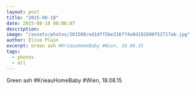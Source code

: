 ```yaml
---
layout: post
title: "2015-08-18"
date: 2015-08-18 08:06:07
description: 
image: "/assets/photos/201508/ed1dff5be316f74e8d192698f52717ab.jpg"
author: Elise Plain
excerpt: Green ash #KrieauHomeBaby #Wien, 18.08.15
tags: 
  - photos
  - all
---
```


Green ash #KrieauHomeBaby #Wien, 18.08.15
<p></p>
